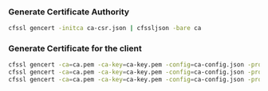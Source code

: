 ### Generate Certificate Authority

```bash
cfssl gencert -initca ca-csr.json | cfssljson -bare ca
```

### Generate Certificate for the client

```bash
cfssl gencert -ca=ca.pem -ca-key=ca-key.pem -config=ca-config.json -profile=demo sidecar-csr.json | cfssljson -bare sidecar
cfssl gencert -ca=ca.pem -ca-key=ca-key.pem -config=ca-config.json -profile=demo querier-csr.json | cfssljson -bare querier
cfssl gencert -ca=ca.pem -ca-key=ca-key.pem -config=ca-config.json -profile=demo storegateway-csr.json | cfssljson -bare storegateway
```